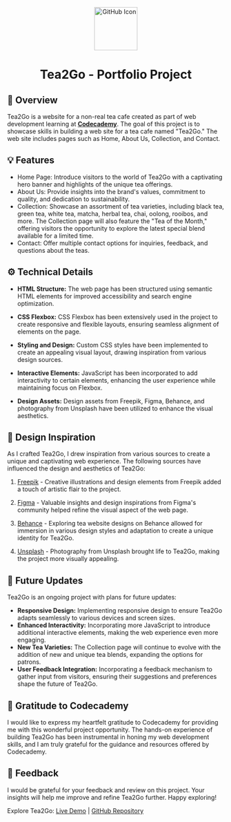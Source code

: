 <div align="center">
  
<picture>
  <source media="(prefers-color-scheme: dark)" srcset="https://upload.wikimedia.org/wikipedia/commons/2/24/Github_logo_svg.svg">
  <source media="(prefers-color-scheme: light)" srcset="https://simpleicons.org/icons/github.svg">
  <img alt="GitHub Icon" src="https://simpleicons.org/icons/github.svg" width="100">
</picture>

  <h1>
    Tea2Go - Portfolio Project
  </h1>
</div>

## 📝 Overview

Tea2Go is a website for a non-real tea cafe created as part of web development learning at **[Codecademy](https://github.com/Codecademy)**. The goal of this project is to showcase skills in building a web site for a tea cafe named "Tea2Go." The web site includes pages such as Home, About Us, Collection, and Contact.

## 💡 Features

- Home Page: Introduce visitors to the world of Tea2Go with a captivating hero banner and highlights of the unique tea offerings.
- About Us: Provide insights into the brand's values, commitment to quality, and dedication to sustainability.
- Collection: Showcase an  assortment of tea varieties, including black tea, green tea, white tea, matcha, herbal tea, chai, oolong, rooibos, and more. The Collection page will also feature the "Tea of the Month," offering visitors the opportunity to explore the latest special blend available for a limited time.
- Contact: Offer multiple contact options for inquiries, feedback, and questions about the teas.


## ⚙️ Technical Details 

- **HTML Structure:** The web page has been structured using semantic HTML elements for improved accessibility and search engine optimization.

- **CSS Flexbox:** CSS Flexbox has been extensively used in the project to create responsive and flexible layouts, ensuring seamless alignment of elements on the page.

- **Styling and Design:** Custom CSS styles have been implemented to create an appealing visual layout, drawing inspiration from various design sources.

- **Interactive Elements:** JavaScript has been incorporated to add interactivity to certain elements, enhancing the user experience while maintaining focus on Flexbox.

- **Design Assets:** Design assets from Freepik, Figma, Behance, and photography from Unsplash have been utilized to enhance the visual aesthetics.


## 🎨 Design Inspiration

As I crafted Tea2Go, I drew inspiration from various sources to create a unique and captivating web experience. The following sources have influenced the design and aesthetics of Tea2Go:

1. [Freepik](https://www.freepik.com/serie/8385078) - Creative illustrations and design elements from Freepik added a touch of artistic flair to the project.

2. [Figma](https://www.figma.com/community/file/1227152380873548069) - Valuable insights and design inspirations from Figma's community helped refine the visual aspect of the web page.

3. [Behance](https://www.behance.net/gallery/161877941/tea-website-design) - Exploring tea website designs on Behance allowed for immersion in various design styles and adaptation to create a unique identity for Tea2Go.

4. [Unsplash](https://unsplash.com) - Photography from Unsplash brought life to Tea2Go, making the project more visually appealing.

## 🚀 Future Updates

Tea2Go is an ongoing project with plans for future updates:

- **Responsive Design:** Implementing responsive design to ensure Tea2Go adapts seamlessly to various devices and screen sizes.
- **Enhanced Interactivity:** Incorporating more JavaScript to introduce additional interactive elements, making the web experience even more engaging.
- **New Tea Varieties:** The Collection page will continue to evolve with the addition of new and unique tea blends, expanding the options for patrons.
- **User Feedback Integration:** Incorporating a feedback mechanism to gather input from visitors, ensuring their suggestions and preferences shape the future of Tea2Go.

## 🙌 Gratitude to Codecademy

I would like to express my heartfelt gratitude to Codecademy for providing me with this wonderful project opportunity. The hands-on experience of building Tea2Go has been instrumental in honing my web development skills, and I am truly grateful for the guidance and resources offered by Codecademy.


## 💌 Feedback 

I would be grateful for your feedback and review on this project. Your insights will help me improve and refine Tea2Go further. Happy exploring!

Explore Tea2Go: [Live Demo](https://valik3201.github.io/Tea2Go/) | [GitHub Repository](https://github.com/Valik3201/Tea2Go)
